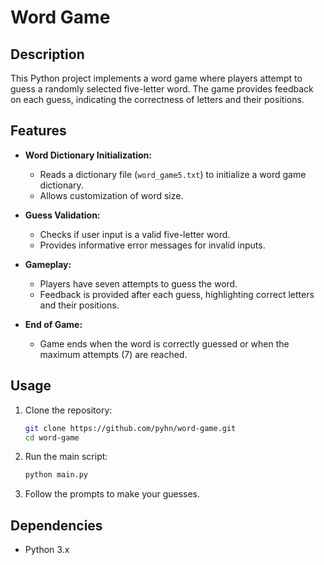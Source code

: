 # Word Game

## Description

This Python project implements a word game where players attempt to guess a randomly selected five-letter word. The game provides feedback on each guess, indicating the correctness of letters and their positions.

## Features

- **Word Dictionary Initialization:**
  - Reads a dictionary file (`word_game5.txt`) to initialize a word game dictionary.
  - Allows customization of word size.

- **Guess Validation:**
  - Checks if user input is a valid five-letter word.
  - Provides informative error messages for invalid inputs.

- **Gameplay:**
  - Players have seven attempts to guess the word.
  - Feedback is provided after each guess, highlighting correct letters and their positions.

- **End of Game:**
  - Game ends when the word is correctly guessed or when the maximum attempts (7) are reached.

## Usage

1. Clone the repository:
   ```bash
   git clone https://github.com/pyhn/word-game.git
   cd word-game
   ```

2. Run the main script:
   ```bash
   python main.py
   ```

3. Follow the prompts to make your guesses.

## Dependencies

- Python 3.x
